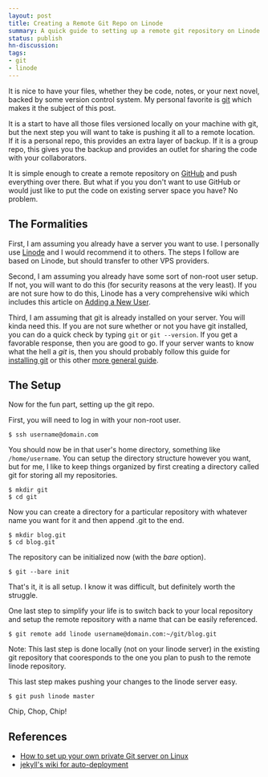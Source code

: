 ```yaml
---
layout: post
title: Creating a Remote Git Repo on Linode
summary: A quick guide to setting up a remote git repository on Linode that you can push to.
status: publish
hn-discussion:
tags:
- git
- linode
---
```


It is nice to have your files, whether they be code, notes, or your next novel,
backed by some version control system. My personal favorite is
[git](http://git-scm.com/) which makes it the subject of this post.

It is a start to have all those files versioned locally on your machine with
git, but the next step you will want to take is pushing it all to a remote
location. If it is a personal repo, this provides an extra layer of backup.
If it is a group repo, this gives you the backup and provides an outlet for
sharing the code with your collaborators.

It is simple enough to create a remote repository on
[GitHub](https://github.com/) and push everything over there. But what if you
you don't want to use GitHub or would just like to put the code on existing
server space you have? No problem.

The Formalities
---------------

First, I am assuming you already have a server you want to use. I personally
use [Linode](http://www.linode.com/) and I would recommend it to others. The
steps I follow are based on Linode, but should transfer to other VPS providers.

Second, I am assuming you already have some sort of non-root user setup. If
not, you will want to do this (for security reasons at the very least). If you
are not sure how to do this, Linode has a very comprehensive wiki which
includes this article on 
[Adding a New User](http://library.linode.com/securing-your-server#sph_adding-a-new-user).

Third, I am assuming that git is already installed on your server. You will
kinda need this. If you are not sure whether or not you have git installed,
you can do a quick check by typing `git` or `git --version`. If you get a
favorable response, then you are good to go. If your server wants to know what
the hell a *git* is, then you should probably follow this guide for
[installing git](http://library.linode.com/linux-tools/version-control/git#sph_installing-git)
or this other [more general guide](http://git-scm.com/book/en/Getting-Started-Installing-Git).

The Setup
---------

Now for the fun part, setting up the git repo.

First, you will need to log in with your non-root user.

    $ ssh username@domain.com

You should now be in that user's home directory, something like `/home/username`.
You can setup the directory structure however you want, but for me, I like to
keep things organized by first creating a directory called git for storing all
my repositories.

    $ mkdir git
    $ cd git

Now you can create a directory for a particular repository with whatever name
you want for it and then append .git to the end.

    $ mkdir blog.git
    $ cd blog.git

The repository can be initialized now (with the *bare* option).

    $ git --bare init

That's it, it is all setup. I know it was difficult, but definitely worth the
struggle.

One last step to simplify your life is to switch back to your local repository
and setup the remote repository with a name that can be easily referenced.

    $ git remote add linode username@domain.com:~/git/blog.git

Note: This last step is done locally (not on your linode server) in the
existing git repository that cooresponds to the one you plan to push to the
remote linode repository.

This last step makes pushing your changes to the linode server easy.

    $ git push linode master

Chip, Chop, Chip!

References
----------

- [How to set up your own private Git server on Linux](http://tumblr.intranation.com/post/766290565/how-set-up-your-own-private-git-server-linux)
- [jekyll's wiki for auto-deployment](https://github.com/mojombo/jekyll/wiki/Deployment)
